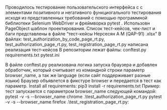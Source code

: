 Проводилось тестирование пользовательского интерфейса c с элементами позитивного и негативного функциогального тестирования исходя из представленных требований c помощью программной библиотеки Selenium WebDriver и фреймворка pytest . Использовн PageObject шаблон проектирования.
Список тест-кейсов, чек-лист и баги представлены в файле “тест-кейсы Нерсесян А М (QAP-91) .xlsx”
В файлах:
 	test_authorization_by_code_page_rt.py,
test_authorization_page_rt.py,
test_registration_page_rt.py
 написана реализация тест-кейсов
В репозитории лежат файлы: 
conftest.py
requirements.txt
pytest.ini

В файле conftest.py реализована логика запуска браузера и добавлен обработчик, который считывает из командной строки параметр browser_name, а так же language (если сайт поддерживает разные языки)
Браузер объявлется в фикстуре browser и передается в тест как параметр.
Install all requirements: pip3 install -r requirements.txt
Пример: тест запускается с параметром browser_name следующей командой: 
pytest -v -s --browser_name chrome .\test_authorization_page_rt.py
pytest -v -s --browser_name firefox .\test_registration_page_rt.py:
